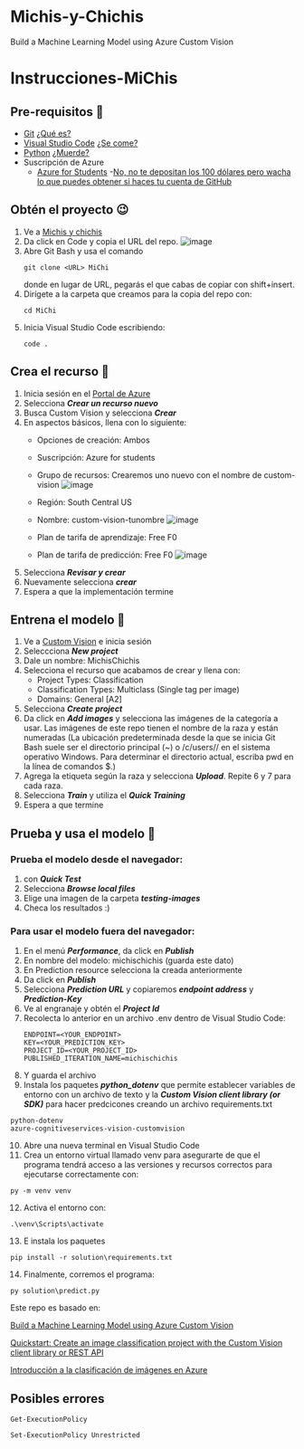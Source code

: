 # Michis-y-Chichis
Build a Machine Learning Model using Azure Custom Vision

# Instrucciones-MiChis
## Pre-requisitos :triangular_flag_on_post:

- [Git](https://git-scm.com/downloads) [¿Qué es?](https://docs.microsoft.com/es-es/devops/develop/git/what-is-git)
- [Visual Studio Code](https://code.visualstudio.com/download) [¿Se come?](https://code.visualstudio.com/docs/introvideos/basics)
- [Python](https://www.python.org/downloads/)  [¿Muerde?](https://docs.microsoft.com/es-mx/learn/modules/intro-to-python/)
- Suscripción de Azure 
   - [Azure for Students](https://azure.microsoft.com/es-mx/free/students/) -[No, no te depositan los 100 dólares pero wacha lo que puedes obtener si haces tu cuenta de GitHub](https://education.github.com/pack)

## Obtén el proyecto :wink:
1. Ve a [Michis y chichis](https://github.com/ferenike/Michis-y-Chichis)
2. Da click en Code y copia el URL del repo.
![image](https://user-images.githubusercontent.com/45903954/168409069-2ed5d3a6-9f48-4641-bd97-ad11be40b43e.png)
3. Abre Git Bash y usa el comando
    ```
    git clone <URL> MiChi
    ```
    donde en lugar de URL, pegarás el que cabas de copiar con shift+insert.
4. Dirígete a la carpeta que creamos para la copia del repo con:
    ```
    cd MiChi
    ```
5. Inicia Visual Studio Code escribiendo:
    ```
    code .
    ```
## Crea el recurso :raised_hands:
1. Inicia sesión en el [Portal de Azure](https://portal.azure.com/)
2. Selecciona ***Crear un recurso nuevo***
3. Busca Custom Vision y selecciona ***Crear***
4. En aspectos básicos, llena con lo siguiente:
   - Opciones de creación: Ambos
   - Suscripción: Azure for students
   - Grupo de recursos: Crearemos uno nuevo con el nombre de custom-vision
![image](https://user-images.githubusercontent.com/45903954/168410096-4cc4e7fa-21f0-4b11-b0ff-4a56275e6ee8.png)
 
   - Región: South Central US 
   - Nombre: custom-vision-tunombre
![image](https://user-images.githubusercontent.com/45903954/168410107-e4e16a89-237d-4f79-85f8-9b0f6eed4b8a.png)
   - Plan de tarifa de aprendizaje: Free F0
   - Plan de tarifa de predicción: Free F0
![image](https://user-images.githubusercontent.com/45903954/168410115-95897b0f-de7e-4643-be0e-9789050bfea9.png)
5. Selecciona ***Revisar y crear***
6. Nuevamente selecciona ***crear***
7. Espera a que la implementación termine 
## Entrena el modelo :running:
1. Ve a [Custom Vision](https://www.customvision.ai/?WT.mc_id=academic-49102-chrhar) e inicia sesión
2. Seleccciona ***New project***
3. Dale un nombre: MichisChichis
4. Selecciona el recurso que acabamos de crear y llena con:
   - Project Types: Classification
   - Classification Types: Multiclass (Single tag per image)
   - Domains: General [A2]
5. Selecciona ***Create project***
6. Da click en ***Add images*** y selecciona las imágenes de la categoría a usar. Las imágenes de este repo tienen el nombre de la raza y están numeradas (La ubicación predeterminada desde la que se inicia Git Bash suele ser el directorio principal (~) o /c/users/<Windows-user-account>/ en el sistema operativo Windows.
Para determinar el directorio actual, escriba pwd en la línea de comandos $.)
7. Agrega la etiqueta según la raza y selecciona ***Upload***. Repite 6 y 7 para cada raza.
8. Selecciona ***Train*** y utiliza el ***Quick Training***
9. Espera a que termine 

## Prueba y usa el modelo :tada:
### Prueba el modelo desde el navegador:
1. con ***Quick Test***
2. Selecciona ***Browse local files***
3. Elige una imagen de la carpeta ***testing-images***
4. Checa los resultados :)
### Para usar el modelo fuera del navegador:
1. En el menú ***Performance***, da click en ***Publish***
2. En nombre del modelo: michischichis (guarda este dato)
3. En Prediction resource selecciona la creada anteriormente
4. Da click en ***Publish***
5. Selecciona ***Prediction URL*** y copiaremos ***endpoint address*** y ***Prediction-Key***
6. Ve al engranaje y obtén el ***Project Id***
7. Recolecta lo anterior en un archivo .env dentro de Visual Studio Code:
    ```
   ENDPOINT=<YOUR_ENDPOINT>
   KEY=<YOUR_PREDICTION_KEY>
   PROJECT_ID=<YOUR_PROJECT_ID>
   PUBLISHED_ITERATION_NAME=michischichis
    ```
8. Y guarda el archivo
9. Instala los paquetes ***python_dotenv*** que permite establecer variables de entorno con un archivo de texto y la ***Custom Vision client library (or SDK)*** para hacer predcicones creando un archivo requirements.txt 
```
python-dotenv
azure-cognitiveservices-vision-customvision
```
10. Abre una nueva terminal en Visual Studio Code
11. Crea un entorno virtual llamado venv para asegurarte de que el programa tendrá acceso a las versiones y recursos correctos para ejecutarse correctamente con:
```
py -m venv venv
```
12. Activa el entorno con:
```
.\venv\Scripts\activate
```
13. E instala los paquetes    
```
pip install -r solution\requirements.txt
```
14. Finalmente, corremos el programa:
```
py solution\predict.py
```

Este repo es basado en:
   
[Build a Machine Learning Model using Azure Custom Vision](https://github.com/microsoft/workshop-library/tree/main/full/ml-model-custom-vision)
   
[Quickstart: Create an image classification project with the Custom Vision client library or REST API](https://docs.microsoft.com/en-us/azure/cognitive-services/custom-vision-service/quickstarts/image-classification?tabs=visual-studio&pivots=programming-language-python)
   
[Introducción a la clasificación de imágenes en Azure](https://docs.microsoft.com/es-mx/learn/modules/classify-images-custom-vision/2-azure-image-classification)

## Posibles errores

```
Get-ExecutionPolicy
```
```
Set-ExecutionPolicy Unrestricted
```


